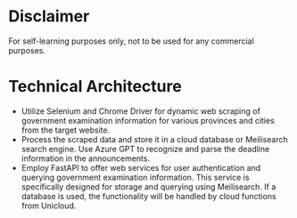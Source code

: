 # Disclaimer
For self-learning purposes only, not to be used for any commercial purposes.

# Technical Architecture

- Utilize Selenium and Chrome Driver for dynamic web scraping of government examination information for various provinces and cities from the target website.
- Process the scraped data and store it in a cloud database or Meilisearch search engine. Use Azure GPT to recognize and parse the deadline information in the announcements.
- Employ FastAPI to offer web services for user authentication and querying government examination information. This service is specifically designed for storage and querying using Meilisearch. If a database is used, the functionality will be handled by cloud functions from Unicloud.

